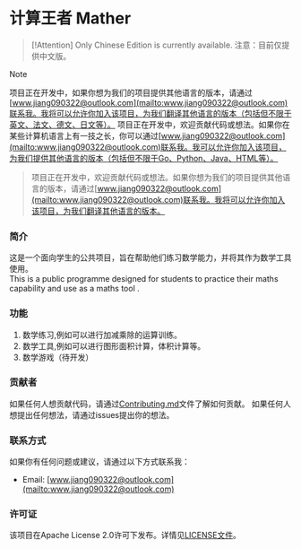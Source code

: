
# 计算王者 Mather

> [!Attention]
> Only Chinese Edition is currently available.
> 注意：目前仅提供中文版。

> [!NOTE]
> 项目正在开发中，如果你想为我们的项目提供其他语言的版本，请通过[www.jiang090322@outlook.com](mailto:www.jiang090322@outlook.com)联系我。我将可以允许你加入该项目，为我们翻译其他语言的版本（包括但不限于英文、法文、德文、日文等）。
> 项目正在开发中，欢迎贡献代码或想法。如果你在某些计算机语言上有一技之长，你可以通过[www.jiang090322@outlook.com](mailto:www.jiang090322@outlook.com)联系我。我可以允许你加入该项目，为我们提供其他语言的版本（包括但不限于Go、Python、Java、HTML等）。


> 项目正在开发中，欢迎贡献代码或想法。如果你想为我们的项目提供其他语言的版本，请通过[www.jiang090322@outlook.com](mailto:www.jiang090322@outlook.com)联系我。我将可以允许你加入该项目，为我们翻译其他语言的版本。

### 简介
这是一个面向学生的公共项目，旨在帮助他们练习数学能力，并将其作为数学工具使用。    
This is a public programme designed for students to practice their maths capability  and use as a maths tool .
### 功能
1. 数学练习,例如可以进行加减乘除的运算训练。
2. 数学工具,例如可以进行图形面积计算，体积计算等。
3. 数学游戏（待开发）

### 贡献者
如果任何人想贡献代码，请通过[Contributing.md](./Contributing.md)文件了解如何贡献。
如果任何人想提出任何想法，请通过issues提出你的想法。

### 联系方式
如果你有任何问题或建议，请通过以下方式联系我：
- Email: [www.jiang090322@outlook.com](mailto:www.jiang090322@outlook.com)

### 许可证
该项目在Apache License 2.0许可下发布。详情见[LICENSE文件](./LICENSE)。